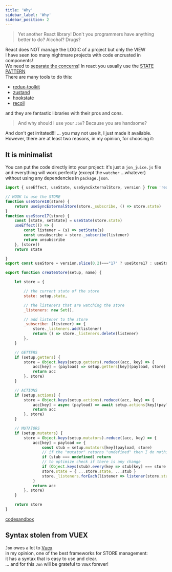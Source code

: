 ```yaml
---
title: 'Why'
sidebar_label: 'Why'
sidebar_position: 2
---
```


> Yet another React library! Don't you programmers have anything better to do? Alcohol? Drugs?

React does NOT manage the LOGIC of a project but only the VIEW  
I have seen too many nightmare projects with code encrusted in components!  
We need to [separate the concerns](https://en.wikipedia.org/wiki/Separation_of_concerns)!
In react you usually use the [STATE PATTERN](https://refactoring.guru/design-patterns/state)  
There are many tools to do this:  
- [redux-toolkit](https://redux-toolkit.js.org/)
- [zustand](https://docs.pmnd.rs/zustand/getting-started/introduction)
- [hookstate](https://hookstate.js.org/)
- [recoil](https://recoiljs.org/)

and they are fantastic libraries with their pros and cons.

> And why should I use your `Jon`? Because you are handsome?

And don't get irritated!!! ... you may not use it, I just made it available.  
However, there are at least two reasons, in my opinion, for choosing it:  

## It is minimalist
You can put the code directly into your project: it's just a `jon_juice.js` file  
and everything will work perfectly (except the `watcher` ...whatever)  
without using any dependencies in `package.json`.

```js title="jon_juice.js"
import { useEffect, useState, useSyncExternalStore, version } from 'react'

// HOOK to use the STORE 
function useStore18(store) {
	return useSyncExternalStore(store._subscribe, () => store.state)
}
function useStore17(store) {
	const [state, setState] = useState(store.state)
	useEffect(() => {
		const listener = (s) => setState(s)
		const unsubscribe = store._subscribe(listener)
		return unsubscribe
	}, [store])
	return state

}
export const useStore = version.slice(0,2)==="17" ? useStore17 : useStore18

export function createStore(setup, name) {

	let store = {

		// the current state of the store
		state: setup.state,

		// the listeners that are watching the store
		_listeners: new Set(),

		// add listener to the store
		_subscribe: (listener) => {
			store._listeners.add(listener)
			return () => store._listeners.delete(listener)
		},
	}

	// GETTERS
	if (setup.getters) {
		store = Object.keys(setup.getters).reduce((acc, key) => {
			acc[key] = (payload) => setup.getters[key](payload, store)
			return acc
		}, store)
	}

	// ACTIONS
	if (setup.actions) {
		store = Object.keys(setup.actions).reduce((acc, key) => {
			acc[key] = async (payload) => await setup.actions[key](payload, store)
			return acc
		}, store)
	}

	// MUTATORS
	if (setup.mutators) {
		store = Object.keys(setup.mutators).reduce((acc, key) => {
			acc[key] = payload => {
				const stub = setup.mutators[key](payload, store)
				// if the "mutator" returns "undefined" then I do nothing
				if (stub === undefined) return
				// to optimize check if there is any change
				if (Object.keys(stub).every(key => stub[key] === store.state[key])) return
				store.state = { ...store.state, ...stub }
				store._listeners.forEach(listener => listener(store.state))
			}
			return acc
		}, store)
	}

	return store
}
```
[codesandbox](https://codesandbox.io/s/2-jon-juice-jri7kj)


## Syntax stolen from VUEX 
`Jon` owes a lot to [Vuex](https://vuex.vuejs.org/)  
in my opinion, one of the best frameworks for STORE management:  
it has a syntax that is easy to use and clear.  
... and for this `Jon` will be grateful to `VUEX` forever!





